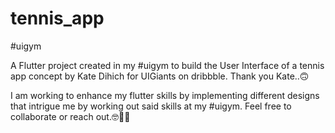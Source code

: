 # tennis_app
#uigym

 A Flutter project created in my #uigym to build the User Interface of a tennis app concept by
 Kate Dihich for UIGiants on dribbble.
 Thank you Kate..🙃

 I am working to enhance my flutter skills by implementing different designs that intrigue me
 by working out said skills at my #uigym. Feel free to collaborate or reach out.🤓🤝😎
